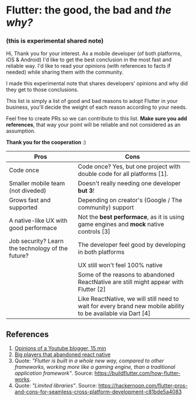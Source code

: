 # Flutter: the good, the bad and *the why?*
### (this is experimental shared note)

Hi,
Thank you for your interest. As a mobile developer (of both platforms, iOS & Android) I'd like to get the best conclusion in the most fast and reliable way. I'd like to read your opinions (with references to facts if needed) while sharing them with the community.

I made this experimental note that shares developers' opinions and why did they get to those conclusions.

This list is simply a list of good and bad reasons to adopt Flutter in your business, you'll decide the weight of each reason according to your needs.

Feel free to create PRs so we can contribute to this list. **Make sure you add references**, that way your point will be reliable and not considered as an assumption.

**Thank you for the cooperation** :)


| Pros  | Cons |
| ------------- | ------------- |
| Code once |  Code once? Yes, but one project with double code for all platforms [1]. |
| Smaller mobile team (not diveded)  | Doesn't really needing one developer **but 3**!  |
| Grows fast and supported | Depending on creator's (Google / The community) support |
| A native-like UX with good performace | Not the **best performace**, as it is using game engines and **mock** native controls [3] |
| Job security? Learn the technology of the future? | The developer feel good by developing in both platforms |
|  | UX still won't feel 100% native |
|  | Some of the reasons to abandoned ReactNative are still might appear with Flutter [2] |
|  | Like ReactNative, we will still need to wait for every brand new mobile ability to be available via Dart [4] |

## References
1. [Opinions of a Youtube blogger, 15 min](https://www.youtube.com/watch?v=-n5G48o2bxQ)
2. [Big players that abandoned react native](https://adtmag.com/articles/2018/07/10/abandon-react-native.aspx)
3. Quote: *"Flutter is built in a whole new way, compared to other frameworks, working more like a gaming engine, than a traditional application framework"*. Source: https://buildflutter.com/how-flutter-works.
4. Quote: *"Limited libraries"*. Source: https://hackernoon.com/flutter-pros-and-cons-for-seamless-cross-platform-development-c81bde5a4083
